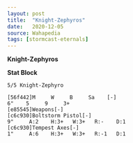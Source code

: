 ```yaml
---
layout: post
title:  "Knight-Zephyros"
date:   2020-12-05
source: Wahapedia
tags: [stormcast-eternals]
---
```


**Knight-Zephyros**

**Stat Block**
```
5/5 Knight-Zephyro
```

```
[56f442]M     W     B     Sa    [-]
6"    5     9     3+    
[e85545]Weapons[-]
[c6c930]Boltstorm Pistol[-]
9"     A:2    H:3+   W:3+   R:-    D:1   
[c6c930]Tempest Axes[-]
1"     A:6    H:3+   W:3+   R:-1   D:1   
```


